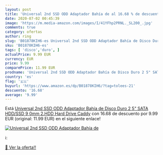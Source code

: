 ```yaml
---
layout: post
title: 'Universal 2nd SSD ODD Adaptador Bahía de al 16.68 % de descuento'
date: 2020-07-02 00:45:39
image: 'https://m.media-amazon.com/images/I/41YFhp2PRNL._SL200_.jpg'
comments: true
category: ofertas
author: ring
slug: 'B01878KIH6-es Universal 2nd SSD ODD Adaptador Bahía de Disco Duro 2 5"...'
sku: 'B01878KIH6-es'
tags: [ 'disco','duro', ]
actualPrice: 9.99 EUR
currency: EUR
price: 9.99
comparePrice: 11.99 EUR
prodname: 'Universal 2nd SSD ODD Adaptador Bahía de Disco Duro 2 5" SATA HDD/SSD 9 0mm 2.HDD Hard Drive Caddy'
country: 'es'
flag: '🇪🇸'
buyurl: 'https://www.amazon.es/dp/B01878KIH6/?tag=tolees-21'
descuento: '16.68'
average: '9.99'
---
```


Está [Universal 2nd SSD ODD Adaptador Bahía de Disco Duro 2 5" SATA HDD/SSD 9 0mm 2.HDD Hard Drive Caddy](https://www.amazon.es/dp/B01878KIH6/?tag=tolees-21) con 16.68 de descuento por 9.99 EUR (original: 11.99 EUR) en el siguiente enlace!

[![Universal 2nd SSD ODD Adaptador Bahía de](https://m.media-amazon.com/images/I/41YFhp2PRNL._SL200_.jpg)](https://www.amazon.es/dp/B01878KIH6/?tag=tolees-21)

ℹ️:


[🛒 Ver la oferta!!](https://www.amazon.es/dp/B01878KIH6/?tag=tolees-21)
